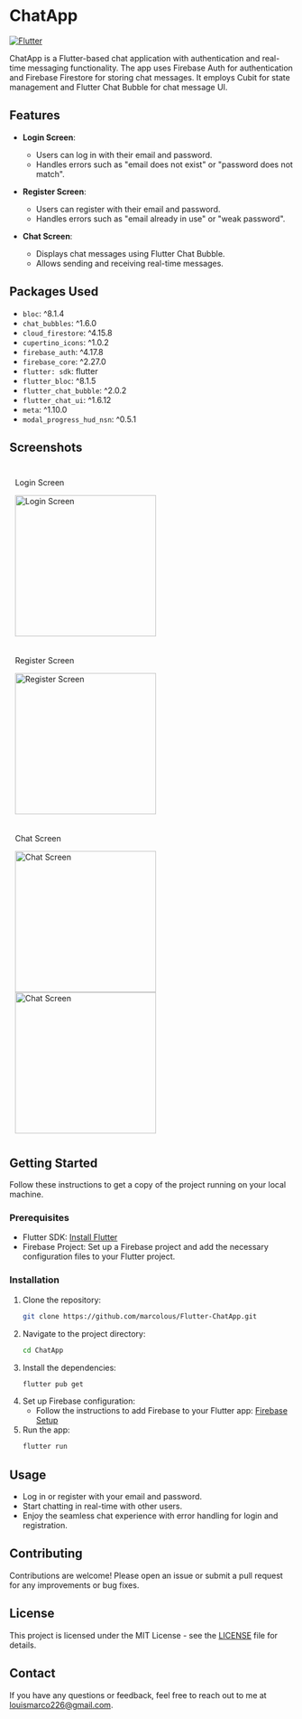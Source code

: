 # ChatApp

[![Flutter](https://img.shields.io/badge/Flutter-%2302569B.svg?style=for-the-badge&logo=Flutter&logoColor=white)](https://flutter.dev/)

ChatApp is a Flutter-based chat application with authentication and real-time messaging functionality. The app uses Firebase Auth for authentication and Firebase Firestore for storing chat messages. It employs Cubit for state management and Flutter Chat Bubble for chat message UI.

## Features

- **Login Screen**:
  - Users can log in with their email and password.
  - Handles errors such as "email does not exist" or "password does not match".
- **Register Screen**:

  - Users can register with their email and password.
  - Handles errors such as "email already in use" or "weak password".

- **Chat Screen**:
  - Displays chat messages using Flutter Chat Bubble.
  - Allows sending and receiving real-time messages.

## Packages Used

- `bloc`: ^8.1.4
- `chat_bubbles`: ^1.6.0
- `cloud_firestore`: ^4.15.8
- `cupertino_icons`: ^1.0.2
- `firebase_auth`: ^4.17.8
- `firebase_core`: ^2.27.0
- `flutter: sdk`: flutter
- `flutter_bloc`: ^8.1.5
- `flutter_chat_bubble`: ^2.0.2
- `flutter_chat_ui`: ^1.6.12
- `meta`: ^1.10.0
- `modal_progress_hud_nsn`: ^0.5.1

## Screenshots

<div style="display: flex; flex-wrap: wrap;">
    <div style="margin: 10px;">
        <p>Login Screen</p>
        <img src="screenshots/1.png" alt="Login Screen" width="250"/>
    </div>
    <div style="margin: 10px;">
        <p>Register Screen</p>
        <img src="screenshots/2.png" alt="Register Screen" width="250"/>
    </div>
    <div style="margin: 10px;">
        <p>Chat Screen</p>
        <img src="screenshots/3.png" alt="Chat Screen" width="250"/>
        <img src="screenshots/4.png" alt="Chat Screen" width="250"/>
    </div>
</div>

## Getting Started

Follow these instructions to get a copy of the project running on your local machine.

### Prerequisites

- Flutter SDK: [Install Flutter](https://flutter.dev/docs/get-started/install)
- Firebase Project: Set up a Firebase project and add the necessary configuration files to your Flutter project.

### Installation

1. Clone the repository:
   ```bash
   git clone https://github.com/marcolous/Flutter-ChatApp.git
   ```
2. Navigate to the project directory:
   ```bash
   cd ChatApp
   ```
3. Install the dependencies:
   ```bash
   flutter pub get
   ```
4. Set up Firebase configuration:
   - Follow the instructions to add Firebase to your Flutter app: [Firebase Setup](https://firebase.google.com/docs/flutter/setup)
5. Run the app:
   ```bash
   flutter run
   ```

## Usage

- Log in or register with your email and password.
- Start chatting in real-time with other users.
- Enjoy the seamless chat experience with error handling for login and registration.

## Contributing

Contributions are welcome! Please open an issue or submit a pull request for any improvements or bug fixes.

## License

This project is licensed under the MIT License - see the [LICENSE](LICENSE) file for details.

## Contact

If you have any questions or feedback, feel free to reach out to me at [louismarco226@gmail.com](mailto:louismarco226@gmail.com).
